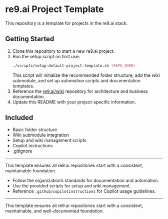 
# re9.ai Project Template

This repository is a template for projects in the re9.ai stack.

## Getting Started

1. Clone this repository to start a new re9.ai project.
2. Run the setup script on first use:
   ```bash
   ./scripts/setup-default-project-template.sh [REPO_NAME]
   ```
   This script will initialize the recommended folder structure, add the wiki submodule, and set up automation scripts and documentation templates.
3. Reference the [re9.ai/wiki](https://github.com/re9-ai/wiki) repository for architecture and business documentation.
4. Update this README with your project-specific information.

## Included
- Basic folder structure
- Wiki submodule integration
- Setup and wiki management scripts
- Copilot instructions
- .gitignore

---

This template ensures all re9.ai repositories start with a consistent, maintainable foundation.

- Follow the organization’s standards for documentation and automation.
- Use the provided scripts for setup and wiki management.
- Reference `.github/copilotinstructions` for Copilot usage guidelines.

---

This template ensures all re9.ai repositories start with a consistent, maintainable, and well-documented foundation.
